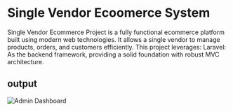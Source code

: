 
# Single Vendor Ecoomerce System

Single Vendor Ecommerce Project is a fully functional ecommerce platform built using modern web technologies. It allows a single vendor to manage products, orders, and customers efficiently. This project leverages:  Laravel: As the backend framework, providing a solid foundation with robust MVC architecture. 


## output

![Admin Dashboard](https://github.com/user-attachments/assets/ef34e438-343e-431c-83b9-d3e1119d931d)
